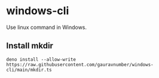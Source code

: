 # windows-cli
Use linux command in Windows.

## Install mkdir
```
deno install --allow-write https://raw.githubusercontent.com/gauravnumber/windows-cli/main/mkdir.ts
```